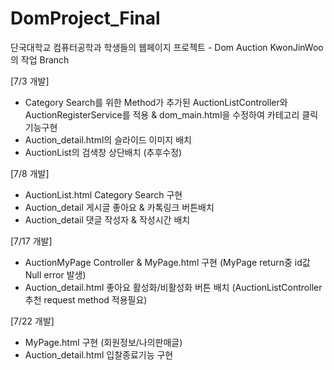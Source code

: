 # DomProject_Final
단국대학교 컴퓨터공학과 학생들의 웹페이지 프로젝트 - Dom Auction 
KwonJinWoo의 작업 Branch

[7/3 개발]
- Category Search를 위한 Method가 추가된 AuctionListController와 AuctionRegisterService를 적용 & dom_main.html을 수정하여 카테고리 클릭기능구현
- Auction_detail.html의 슬라이드 이미지 배치
- AuctionList의 검색창 상단배치 (추후수정)

[7/8 개발]
- AuctionList.html Category Search 구현
- Auction_detail 게시글 좋아요 & 카톡링크 버튼배치
- Auction_detail 댓글 작성자 & 작성시간 배치

[7/17 개발]
- AuctionMyPage Controller & MyPage.html 구현
    (MyPage return중 id값 Null error 발생)
- Auction_detail.html 좋아요 활성화/비활성화 버튼 배치
    (AuctionListController 추천 request method 적용필요)

[7/22 개발]
- MyPage.html 구현 (회원정보/나의판매글)
- Auction_detail.html 입찰종료기능 구현
